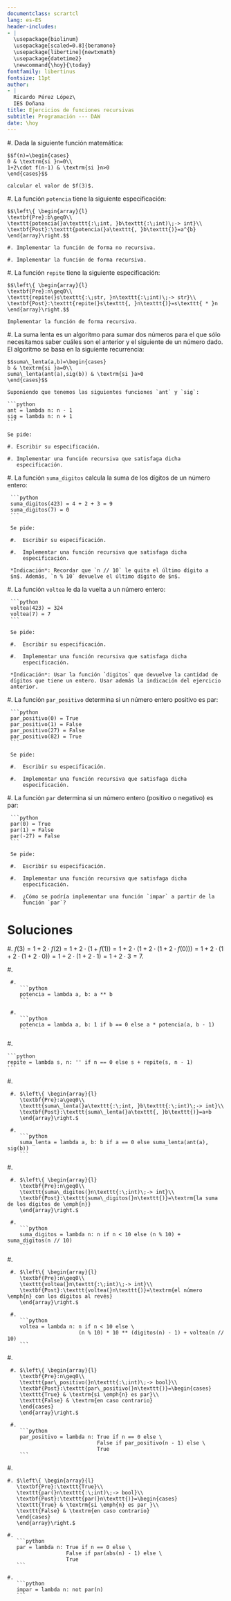 ```yaml
---
documentclass: scrartcl
lang: es-ES
header-includes:
- |
  \usepackage{biolinum}
  \usepackage[scaled=0.8]{beramono}
  \usepackage[libertine]{newtxmath}
  \usepackage{datetime2}
  \newcommand{\hoy}{\today}
fontfamily: libertinus
fontsize: 11pt
author:
- |
  Ricardo Pérez López\
  IES Doñana
title: Ejercicios de funciones recursivas
subtitle: Programación --- DAW
date: \hoy
---
```


 #. Dada la siguiente función matemática:

    $$f(n)=\begin{cases}
    0 & \textrm{si }n=0\\
    1+2\cdot f(n-1) & \textrm{si }n>0
    \end{cases}$$
  
    calcular el valor de $f(3)$.

 #. La función `potencia` tiene la siguiente especificación:

    $$\left\{ \begin{array}{l}
    \textbf{Pre}:b\geq0\\
    \texttt{potencia(}a\texttt{:\;int, }b\texttt{:\;int)\;-> int}\\
    \textbf{Post}:\texttt{potencia(}a\texttt{, }b\texttt{)}=a^{b}
    \end{array}\right.$$
 
    #. Implementar la función de forma no recursiva.

    #. Implementar la función de forma recursiva.
 
 #. La función `repite` tiene la siguiente especificación:
 
    $$\left\{ \begin{array}{l}
    \textbf{Pre}:n\geq0\\
    \texttt{repite(}s\texttt{:\;str, }n\texttt{:\;int)\;-> str}\\
    \textbf{Post}:\texttt{repite(}s\texttt{, }n\texttt{)}=s\texttt{ * }n
    \end{array}\right.$$
 
    Implementar la función de forma recursiva.
 
 #. La suma lenta es un algoritmo para sumar dos números para el que
    sólo necesitamos saber cuáles son el anterior y el siguiente de un
    número dado. El algoritmo se basa en la siguiente recurrencia:

    $$suma\_lenta(a,b)=\begin{cases}
    b & \textrm{si }a=0\\
    suma\_lenta(ant(a),sig(b)) & \textrm{si }a>0
    \end{cases}$$
 
    Suponiendo que tenemos las siguientes funciones `ant` y `sig`:
 
    ```python
    ant = lambda n: n - 1
    sig = lambda n: n + 1
    ```
 
    Se pide:
 
    #. Escribir su especificación.

    #. Implementar una función recursiva que satisfaga dicha
       especificación.
 
 #.  La función `suma_digitos` calcula la suma de los dígitos de un
     número entero:
  
     ```python
     suma_digitos(423) = 4 + 2 + 3 = 9
     suma_digitos(7) = 0
     ```
 
     Se pide:

     #.  Escribir su especificación.
 
     #.  Implementar una función recursiva que satisfaga dicha
         especificación.
 
     *Indicación*: Recordar que `n // 10` le quita el último dígito a
     $n$. Además, `n % 10` devuelve el último dígito de $n$.

 #.  La función `voltea` le da la vuelta a un número entero:
 
     ```python
     voltea(423) = 324
     voltea(7) = 7
     ```

     Se pide:

     #.  Escribir su especificación.
 
     #.  Implementar una función recursiva que satisfaga dicha
         especificación.
 
     *Indicación*: Usar la función `digitos` que devuelve la cantidad de
     dígitos que tiene un entero. Usar además la indicación del ejercicio
     anterior.
 
 #.  La función `par_positivo` determina si un número entero positivo es
     par:
 
     ```python
     par_positivo(0) = True
     par_positivo(1) = False
     par_positivo(27) = False
     par_positivo(82) = True
     ```
 
     Se pide:
 
     #.  Escribir su especificación.

     #.  Implementar una función recursiva que satisfaga dicha
         especificación.
 
 #.  La función `par` determina si un número entero (positivo o negativo)
     es par:
 
     ```python
     par(0) = True
     par(1) = False
     par(-27) = False
     ```
 
     Se pide:
 
     #.  Escribir su especificación.
 
     #.  Implementar una función recursiva que satisfaga dicha
         especificación.
 
     #.  ¿Cómo se podría implementar una función `impar` a partir de la
         función `par`?
 
# Soluciones

 #. $f(3)=1+2\cdot f(2)=1+2\cdot(1+f(1))=1+2\cdot(1+2\cdot(1+2\cdot f(0)))=1+2\cdot(1+2\cdot(1+2\cdot0))=1+2\cdot(1+2\cdot1)=1+2\cdot3=7$.

 #.  

     #.
        ```python
        potencia = lambda a, b: a ** b
        ```

     #.
        ```python
        potencia = lambda a, b: 1 if b == 0 else a * potencia(a, b - 1)
        ```

 #. 

    ```python
    repite = lambda s, n: '' if n == 0 else s + repite(s, n - 1)
    ```

 #.   
 
     #. $\left\{ \begin{array}{l}
        \textbf{Pre}:a\geq0\\
        \texttt{suma\_lenta(}a\texttt{:\;int, }b\texttt{:\;int)\;-> int}\\
        \textbf{Post}:\texttt{suma\_lenta(}a\texttt{, }b\texttt{)}=a+b
        \end{array}\right.$

     #.
        ```python
        suma_lenta = lambda a, b: b if a == 0 else suma_lenta(ant(a), sig(b))
        ```
 
 #.   
 
     #. $\left\{ \begin{array}{l}
        \textbf{Pre}:n\geq0\\
        \texttt{suma\_digitos(}n\texttt{:\;int)\;-> int}\\
        \textbf{Post}:\texttt{suma\_digitos(}n\texttt{)}=\textrm{la suma de los dígitos de \emph{n}}
        \end{array}\right.$
 
     #.
        ```python
        suma_digitos = lambda n: n if n < 10 else (n % 10) + suma_digitos(n // 10)
        ```

 #.   
 
     #. $\left\{ \begin{array}{l}
        \textbf{Pre}:n\geq0\\
        \texttt{voltea(}n\texttt{:\;int)\;-> int}\\
        \textbf{Post}:\texttt{voltea(}n\texttt{)}=\textrm{el número \emph{n} con los dígitos al revés}
        \end{array}\right.$
 
     #.
        ```python
        voltea = lambda n: n if n < 10 else \
                           (n % 10) * 10 ** (digitos(n) - 1) + voltea(n // 10)
        ```
 
 #.   
 
     #. $\left\{ \begin{array}{l}
        \textbf{Pre}:n\geq0\\
        \texttt{par\_positivo(}n\texttt{:\;int)\;-> bool}\\
        \textbf{Post}:\texttt{par\_positivo(}n\texttt{)}=\begin{cases}
        \texttt{True} & \textrm{si \emph{n} es par}\\
        \texttt{False} & \textrm{en caso contrario}
        \end{cases}
        \end{array}\right.$

     #.
        ```python
        par_positivo = lambda n: True if n == 0 else \
                                 False if par_positivo(n - 1) else \
                                 True
        ```

 #. 

    #. $\left\{ \begin{array}{l}
       \textbf{Pre}:\texttt{True}\\
       \texttt{par(}n\texttt{:\;int)\;-> bool}\\
       \textbf{Post}:\texttt{par(}n\texttt{)}=\begin{cases}
       \texttt{True} & \textrm{si \emph{n} es par }\\
       \texttt{False} & \textrm{en caso contrario}
       \end{cases}
       \end{array}\right.$

    #.
       ```python
       par = lambda n: True if n == 0 else \
                       False if par(abs(n) - 1) else \
                       True
       ```

    #.
       ```python
       impar = lambda n: not par(n)
       ```
